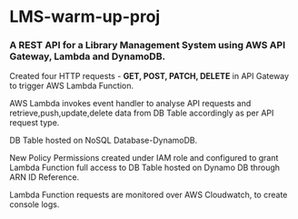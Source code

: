# LMS-warm-up-proj
### A REST API for a Library Management System using AWS API Gateway, Lambda and DynamoDB.

Created four HTTP requests - **GET, POST, PATCH, DELETE** in API Gateway to trigger AWS Lambda Function. 

AWS Lambda invokes event handler to analyse API requests and retrieve,push,update,delete data from DB Table accordingly as per API request type.

DB Table hosted on NoSQL Database-DynamoDB.

New Policy Permissions created under IAM role and configured to grant Lambda Function full access to DB Table hosted on Dynamo DB through ARN ID Reference.

Lambda Function requests are monitored over AWS Cloudwatch, to create console logs.
